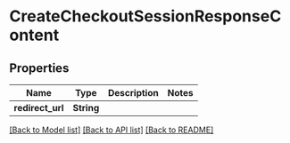 # CreateCheckoutSessionResponseContent

## Properties

Name | Type | Description | Notes
------------ | ------------- | ------------- | -------------
**redirect_url** | **String** |  | 

[[Back to Model list]](../README.md#documentation-for-models) [[Back to API list]](../README.md#documentation-for-api-endpoints) [[Back to README]](../README.md)


